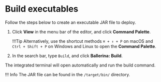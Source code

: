 # Build executables

Follow the steps below to create an executable JAR file to deploy. 
  
1. Click **View** in the menu bar of the editor, and click **Command Palette**.

    !!!Tip 
        Alternatively, use the shortcut methods `⌘ + ↑ + P` on macOS and `Ctrl + Shift + P` on Windows and Linux to open the **Command Palette**.

2. In the search bar, type `Build`, and click **Ballerina: Build**.

The integrated terminal will open automatically and run the build command.

!!! Info
    The JAR file can be found in the `/target/bin/` directory.
